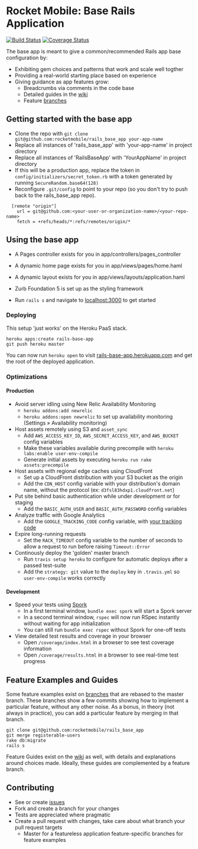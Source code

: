 # Rocket Mobile: Base Rails Application
[![Build Status](https://secure.travis-ci.org/rocketmobile/rails_base_app.png)](http://travis-ci.org/rocketmobile/rails_base_app)
[![Coverage Status](https://coveralls.io/repos/rocketmobile/rails_base_app/badge.png)](https://coveralls.io/r/rocketmobile/rails_base_app)

The base app is meant to give a common/recommended Rails app base configuration by:

* Exhibiting gem choices and patterns that work and scale well togther
* Providing a real-world starting place based on experience
* Giving guidance as app features grow:
  * Breadcrumbs via comments in the code base
  * Detailed guides in the [wiki](https://github.com/rocketmobile/rails_base_app/wiki)
  * Feature [branches](https://github.com/rocketmobile/rails_base_app/branches)

## Getting started with the base app
  * Clone the repo with `git clone git@github.com:rocketmobile/rails_base_app your-app-name`
  * Replace all instances of  'rails_base_app' with 'your-app-name' in project directory
  * Replace all instances of 'RailsBaseApp' with 'YourAppName' in project directory
  * If this will be a production app, replace the token in `config/initializers/secret_token.rb` with a token generated by running `SecureRandom.base64(128)`
  * Reconfigure `.git/config` to point to your repo (so you don't try to push back to the rails_base_app repo).

```text
  [remote "origin"]
    url = git@github.com:<your-user-or-organization-name>/<your-repo-name>
    fetch = +refs/heads/*:refs/remotes/origin/*
```

## Using the base app

  * A Pages controller exists for you in app/controllers/pages_controller
  * A dynamic home page exists for you in app/views/pages/home.haml
  * A dynamic layout exists for you in app/views/layouts/application.haml
  * Zurb Foundation 5 is set up as the styling framework

  * Run `rails s` and navigate to [localhost:3000](http://lvh.me:3000) to get started

### Deploying
  This setup 'just works' on the Heroku PaaS stack.

```
heroku apps:create rails-base-app
git push heroku master
```

You can now run `heroku open` to visit [rails-base-app.herokuapp.com](http://rails-base-app.herokuapp.com) and get the root of the deployed application.

### Optimizations

#### Production
  * Avoid server idling using New Relic Availability Monitoring
    * `heroku addons:add newrelic`
    * `heroku addons:open newrelic` to set up availability monitoring (Settings » Availability monitoring)
  * Host assets remotely using S3 and `asset_sync`
    * Add `AWS_ACCESS_KEY_ID`, `AWS_SECRET_ACCESS_KEY`, and `AWS_BUCKET` config variables
    * Make these variables available during precompile with `heroku labs:enable user-env-compile`
    * Generate initial assets by executing `heroku run rake assets:precompile`
  * Host assets with regional edge caches using CloudFront
    * Set up a CloudFront distribution with your S3 bucket as the origin
    * Add the `CDN_HOST` config variable with your distribution's domain name, without the protocol (ex: `d3fsl83hdxp1.cloudfront.net`)
  * Put site behind basic authentication while under development or for staging
    * Add the `BASIC_AUTH_USER` and `BASIC_AUTH_PASSWORD` config variables
  * Analyze traffic with Google Analytics
    * Add the `GOOGLE_TRACKING_CODE` config variable, with [your tracking code](https://support.google.com/analytics/answer/1042508?topic=1006228)
  * Expire long-running requests
    * Set the `RACK_TIMEOUT` config variable to the number of seconds to allow a request to run before raising `Timeout::Error`
  * Continously deploy the 'golden' master branch
    * Run `travis setup heroku` to configure for automatic deploys after a passed test-suite
    * Add the `strategy: git` value to the `deploy` key in `.travis.yml` so `user-env-compile` works correctly


#### Development
  * Speed your tests using [Spork](https://github.com/sporkrb/spork)
    * In a first terminal window, `bundle exec spork` will start a Spork server
    * In a second terminal window, `rspec` will now run RSpec instantly without waiting for app initialization
    * You can still run `bundle exec rspec` without Spork for one-off tests
  * View detailed test results and coverage in your browser
    * Open `/coverage/index.html` in a browser to see test coverage information
    * Open `/coverage/results.html` in a browser to see real-time test progress

## Feature Examples and Guides
Some feature examples exist on [branches](https://github.com/rocketmobile/rails_base_app/branches) that are rebased to the master branch.
These branches show a few commits showing how to implement a particular feature, without any other noise.
As a bonus, in theory (not always in practice), you can add a particular feature by merging in that branch.

```
git clone git@github.com:rocketmobile/rails_base_app
git merge registerable-users
rake db:migrate
rails s
```

Feature Guides exist on the [wiki](https://github.com/rocketmobile/rails_base_app/wiki) as well, with details and explanations around choices made. Ideally, these guides are complemented by a feature branch.

## Contributing
  * See or create [issues](https://github.com/rocketmobile/rails_base_app/issues)
  * Fork and create a branch for your changes
  * Tests are appreciated where pragmatic
  * Create a pull request with changes, take care about what branch your pull request targets
    * Master for a featureless application feature-specific branches for feature examples

